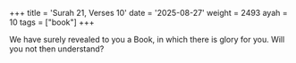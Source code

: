 +++
title = 'Surah 21, Verses 10'
date = '2025-08-27'
weight = 2493
ayah = 10
tags = ["book"]
+++

We have surely revealed to you a Book, in which there is glory for you. Will you not then understand?